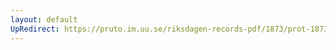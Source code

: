 ```yaml
---
layout: default
UpRedirect: https://pruto.im.uu.se/riksdagen-records-pdf/1873/prot-1873--ak--326/prot-1873--ak--326_011.pdf
---
```

